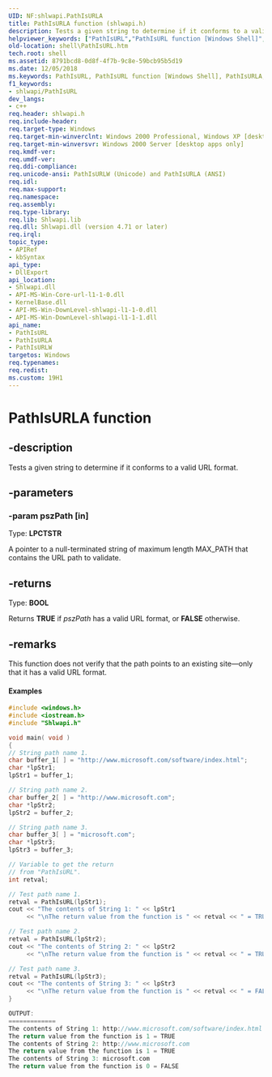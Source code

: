 ```yaml
---
UID: NF:shlwapi.PathIsURLA
title: PathIsURLA function (shlwapi.h)
description: Tests a given string to determine if it conforms to a valid URL format.helpviewer_keywords: ["PathIsURL","PathIsURL function [Windows Shell]","PathIsURLA","PathIsURLW","_win32_PathIsURL","shell.PathIsURL","shlwapi/PathIsURL","shlwapi/PathIsURLA","shlwapi/PathIsURLW"]
old-location: shell\PathIsURL.htm
tech.root: shell
ms.assetid: 8791bcd8-0d8f-4f7b-9c8e-59bcb95b5d19
ms.date: 12/05/2018
ms.keywords: PathIsURL, PathIsURL function [Windows Shell], PathIsURLA, PathIsURLW, _win32_PathIsURL, shell.PathIsURL, shlwapi/PathIsURL, shlwapi/PathIsURLA, shlwapi/PathIsURLW
f1_keywords:
- shlwapi/PathIsURL
dev_langs:
- c++
req.header: shlwapi.h
req.include-header: 
req.target-type: Windows
req.target-min-winverclnt: Windows 2000 Professional, Windows XP [desktop apps only]
req.target-min-winversvr: Windows 2000 Server [desktop apps only]
req.kmdf-ver: 
req.umdf-ver: 
req.ddi-compliance: 
req.unicode-ansi: PathIsURLW (Unicode) and PathIsURLA (ANSI)
req.idl: 
req.max-support: 
req.namespace: 
req.assembly: 
req.type-library: 
req.lib: Shlwapi.lib
req.dll: Shlwapi.dll (version 4.71 or later)
req.irql: 
topic_type:
- APIRef
- kbSyntax
api_type:
- DllExport
api_location:
- Shlwapi.dll
- API-MS-Win-Core-url-l1-1-0.dll
- KernelBase.dll
- API-MS-Win-DownLevel-shlwapi-l1-1-0.dll
- API-MS-Win-DownLevel-shlwapi-l1-1-1.dll
api_name:
- PathIsURL
- PathIsURLA
- PathIsURLW
targetos: Windows
req.typenames: 
req.redist: 
ms.custom: 19H1
---
```


# PathIsURLA function


## -description


Tests a given string to determine if it conforms to a valid URL format.


## -parameters




### -param pszPath [in]

Type: <b>LPCTSTR</b>

A pointer to a null-terminated string of maximum length MAX_PATH that contains the URL path to validate.


## -returns



Type: <b>BOOL</b>

Returns <b>TRUE</b> if <i>pszPath</i> has a valid URL format, or <b>FALSE</b> otherwise.




## -remarks



This function does not verify that the path points to an existing site—only that it has a valid URL format.


#### Examples




```cpp
#include <windows.h>
#include <iostream.h>
#include "Shlwapi.h"

void main( void )
{
// String path name 1.
char buffer_1[ ] = "http://www.microsoft.com/software/index.html";
char *lpStr1;
lpStr1 = buffer_1;

// String path name 2.
char buffer_2[ ] = "http://www.microsoft.com";
char *lpStr2;
lpStr2 = buffer_2;

// String path name 3.
char buffer_3[ ] = "microsoft.com";
char *lpStr3;
lpStr3 = buffer_3;

// Variable to get the return 
// from "PathIsURL".
int retval;

// Test path name 1.
retval = PathIsURL(lpStr1);
cout << "The contents of String 1: " << lpStr1
     << "\nThe return value from the function is " << retval << " = TRUE" << endl;

// Test path name 2.
retval = PathIsURL(lpStr2);
cout << "The contents of String 2: " << lpStr2
     << "\nThe return value from the function is " << retval << " = TRUE" << endl;

// Test path name 3.
retval = PathIsURL(lpStr3);
cout << "The contents of String 3: " << lpStr3
     << "\nThe return value from the function is " << retval << " = FALSE"<< endl;
}

OUTPUT:
=============
The contents of String 1: http://www.microsoft.com/software/index.html
The return value from the function is 1 = TRUE
The contents of String 2: http://www.microsoft.com
The return value from the function is 1 = TRUE
The contents of String 3: microsoft.com
The return value from the function is 0 = FALSE
```




